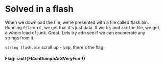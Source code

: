 # Solved in a flash
When we download the file, we're presented with a file called flash.bin. Running ```file``` on it, we get that it's just data.
If we try and ```cat``` the file, we get a whole load of junk. Great. Lets try adn see if we can enumerate any strings from it.

```string flash.bin``` 
scroll up - yep, there's the flag.

#### Flag: ractf{Fl4shDump5Ar3VeryFun!!}
